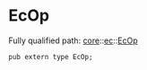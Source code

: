 # EcOp

Fully qualified path: [core](./core.md)::[ec](./core-ec.md)::[EcOp](./core-ec-EcOp.md)

<pre><code class="language-cairo">pub extern type EcOp;</code></pre>

